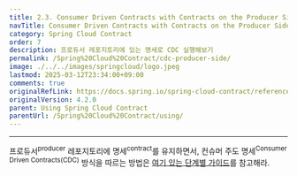 ```yaml
---
title: 2.3. Consumer Driven Contracts with Contracts on the Producer Side
navTitle: Consumer Driven Contracts with Contracts on the Producer Side
category: Spring Cloud Contract
order: 7
description: 프로듀서 레포지토리에 있는 명세로 CDC 실행해보기
permalink: /Spring%20Cloud%20Contract/cdc-producer-side/
image: ./../../images/springcloud/logo.jpeg
lastmod: 2025-03-12T23:34:00+09:00
comments: true
originalRefLink: https://docs.spring.io/spring-cloud-contract/reference/4.2.0/using/cdc-producer-side.html
originalVersion: 4.2.0
parent: Using Spring Cloud Contract
parentUrl: /Spring%20Cloud%20Contract/using/
---
```


---

프로듀서<sup>producer</sup> 레포지토리에 명세<sup>contract</sup>를 유지하면서, 컨슈머 주도 명세<sup>Consumer Driven Contracts(CDC)</sup> 방식을 따르는 방법은 [여기 있는 단계별 가이드](../getting-started/#14-step-by-step-guide-to-consumer-driven-contracts-cdc-with-contracts-on-the-producer-side)를 참고해라.